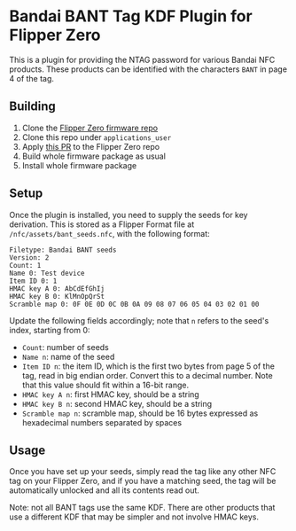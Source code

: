 Bandai BANT Tag KDF Plugin for Flipper Zero
===========================================

This is a plugin for providing the NTAG password for various Bandai NFC products.
These products can be identified with the characters `BANT` in page 4 of the tag.

Building
--------

1. Clone the [Flipper Zero firmware repo](https://github.com/flipperdevices/flipperzero-firmware)
2. Clone this repo under `applications_user`
3. Apply [this PR](https://github.com/flipperdevices/flipperzero-firmware/pull/4050) to the Flipper Zero repo
4. Build whole firmware package as usual
5. Install whole firmware package

Setup
-----

Once the plugin is installed, you need to supply the seeds for key derivation.
This is stored as a Flipper Format file at `/nfc/assets/bant_seeds.nfc`, with
the following format:

```
Filetype: Bandai BANT seeds
Version: 2
Count: 1
Name 0: Test device
Item ID 0: 1
HMAC key A 0: AbCdEfGhIj
HMAC key B 0: KlMnOpQrSt
Scramble map 0: 0F 0E 0D 0C 0B 0A 09 08 07 06 05 04 03 02 01 00
```

Update the following fields accordingly; note that `n` refers to the seed's
index, starting from 0:
- `Count`: number of seeds
- `Name n`: name of the seed
- `Item ID n`: the item ID, which is the first two bytes from page 5 of the tag,
  read in big endian order. Convert this to a decimal number. Note that this
  value should fit within a 16-bit range.
- `HMAC key A n`: first HMAC key, should be a string
- `HMAC key B n`: second HMAC key, should be a string
- `Scramble map n`: scramble map, should be 16 bytes expressed as hexadecimal
  numbers separated by spaces

Usage
-----
Once you have set up your seeds, simply read the tag like any other NFC tag on
your Flipper Zero, and if you have a matching seed, the tag will be automatically
unlocked and all its contents read out.

Note: not all BANT tags use the same KDF. There are other products that use a
different KDF that may be simpler and not involve HMAC keys.
